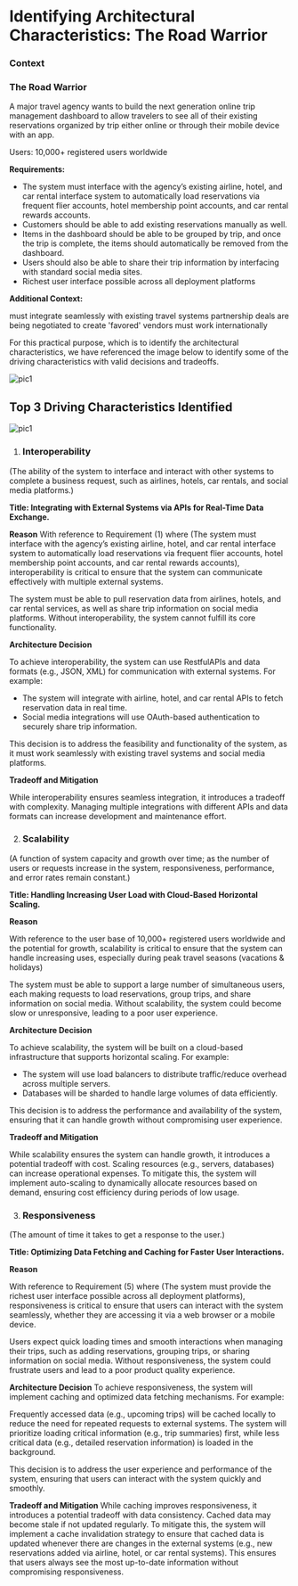 # Identifying Architectural Characteristics: The Road Warrior

### Context


### The Road Warrior
A major travel agency wants to build the next generation online trip management dashboard to allow travelers to see all of their existing reservations organized by trip either online or through their mobile device with an app.

Users: 10,000+ registered users worldwide

**Requirements:**

- The system must interface with the agency’s existing airline, hotel, and car rental interface system to automatically load reservations via frequent flier accounts, hotel membership point accounts, and car rental rewards accounts.
- Customers should be able to add existing reservations manually as well.
- Items in the dashboard should be able to be grouped by trip, and once the trip is complete, the items should automatically be removed from the dashboard.
- Users should also be able to share their trip information by interfacing with standard social media sites.
- Richest user interface possible across all deployment platforms


**Additional Context:**

must integrate seamlessly with existing travel systems
partnership deals are being negotiated to create 'favored' vendors
must work internationally


For this practical purpose, which is to identify the architectural characteristics, we have referenced the image below to identify some of the driving characteristics with valid decisions and tradeoffs.

![pic1](/assets/1.png)

## Top 3 Driving Characteristics Identified

![pic1](/assets/2.png)


1. ### Interoperability

(The ability of the system to interface and interact with other systems to complete a business request, such as airlines, hotels, car rentals, and social media platforms.)

**Title: Integrating with External Systems via APIs for Real-Time Data Exchange.**

**Reason**
With reference to Requirement (1) where (The system must interface with the agency’s existing airline, hotel, and car rental interface system to automatically load reservations via frequent flier accounts, hotel membership point accounts, and car rental rewards accounts), interoperability is critical to ensure that the system can communicate effectively with multiple external systems.

The system must be able to pull reservation data from airlines, hotels, and car rental services, as well as share trip information on social media platforms. Without interoperability, the system cannot fulfill its core functionality.

**Architecture Decision**

To achieve interoperability, the system can use RestfulAPIs and data formats (e.g., JSON, XML) for communication with external systems. For example:

- The system will integrate with airline, hotel, and car rental APIs to fetch reservation data in real time.
- Social media integrations will use OAuth-based authentication to securely share trip information.

This decision is to address the feasibility and functionality of the system, as it must work seamlessly with existing travel systems and social media platforms.

**Tradeoff and Mitigation**

While interoperability ensures seamless integration, it introduces a tradeoff with complexity. Managing multiple integrations with different APIs and data formats can increase development and maintenance effort.

2. ### Scalability


(A function of system capacity and growth over time; as the number of users or requests increase in the system, responsiveness, performance, and error rates remain constant.)

**Title: Handling Increasing User Load with Cloud-Based Horizontal Scaling.**

**Reason**

With reference to the user base of 10,000+ registered users worldwide and the potential for growth, scalability is critical to ensure that the system can handle increasing uses, especially during peak travel seasons (vacations & holidays)

The system must be able to support a large number of simultaneous users, each making requests to load reservations, group trips, and share information on social media. Without scalability, the system could become slow or unresponsive, leading to a poor user experience.

**Architecture Decision**

To achieve scalability, the system will be built on a cloud-based infrastructure that supports horizontal scaling. For example:

- The system will use load balancers to distribute traffic/reduce overhead across multiple servers.
- Databases will be sharded to handle large volumes of data efficiently.

This decision is to address the performance and availability of the system, ensuring that it can handle growth without compromising user experience.

**Tradeoff and Mitigation**

While scalability ensures the system can handle growth, it introduces a potential tradeoff with cost. Scaling resources (e.g., servers, databases) can increase operational expenses. To mitigate this, the system will implement auto-scaling to dynamically allocate resources based on demand, ensuring cost efficiency during periods of low usage.

3. ### Responsiveness


(The amount of time it takes to get a response to the user.)

**Title: Optimizing Data Fetching and Caching for Faster User Interactions.**

**Reason**

With reference to Requirement (5) where (The system must provide the richest user interface possible across all deployment platforms), responsiveness is critical to ensure that users can interact with the system seamlessly, whether they are accessing it via a web browser or a mobile device.

Users expect quick loading times and smooth interactions when managing their trips, such as adding reservations, grouping trips, or sharing information on social media. Without responsiveness, the system could frustrate users and lead to a poor product quality experience.

**Architecture Decision**
To achieve responsiveness, the system will implement caching and optimized data fetching mechanisms. For example:

Frequently accessed data (e.g., upcoming trips) will be cached locally to reduce the need for repeated requests to external systems.
The system will prioritize loading critical information (e.g., trip summaries) first, while less critical data (e.g., detailed reservation information) is loaded in the background.

This decision is to address the user experience and performance of the system, ensuring that users can interact with the system quickly and smoothly.

**Tradeoff and Mitigation**
While caching improves responsiveness, it introduces a potential tradeoff with data consistency. Cached data may become stale if not updated regularly. To mitigate this, the system will implement a cache invalidation strategy to ensure that cached data is updated whenever there are changes in the external systems (e.g., new reservations added via airline, hotel, or car rental systems). This ensures that users always see the most up-to-date information without compromising responsiveness.
